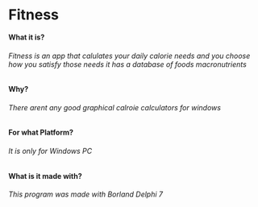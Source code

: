 # Fitness
**What it is?**
###### Fitness is an app that calulates your daily calorie needs and you choose how you satisfy those needs it has a database of foods macronutrients
**Why?**
###### There arent any good graphical calroie calculators for windows
**For what Platform?**
###### It is only for Windows PC
**What is it made with?**
###### This program was made with Borland Delphi 7
